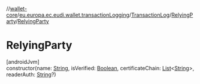 //[wallet-core](../../../../index.md)/[eu.europa.ec.eudi.wallet.transactionLogging](../../index.md)/[TransactionLog](../index.md)/[RelyingParty](index.md)/[RelyingParty](-relying-party.md)

# RelyingParty

[androidJvm]\
constructor(name: [String](https://kotlinlang.org/api/latest/jvm/stdlib/kotlin-stdlib/kotlin/-string/index.html), isVerified: [Boolean](https://kotlinlang.org/api/latest/jvm/stdlib/kotlin-stdlib/kotlin/-boolean/index.html), certificateChain: [List](https://kotlinlang.org/api/latest/jvm/stdlib/kotlin-stdlib/kotlin.collections/-list/index.html)&lt;[String](https://kotlinlang.org/api/latest/jvm/stdlib/kotlin-stdlib/kotlin/-string/index.html)&gt;, readerAuth: [String](https://kotlinlang.org/api/latest/jvm/stdlib/kotlin-stdlib/kotlin/-string/index.html)?)
